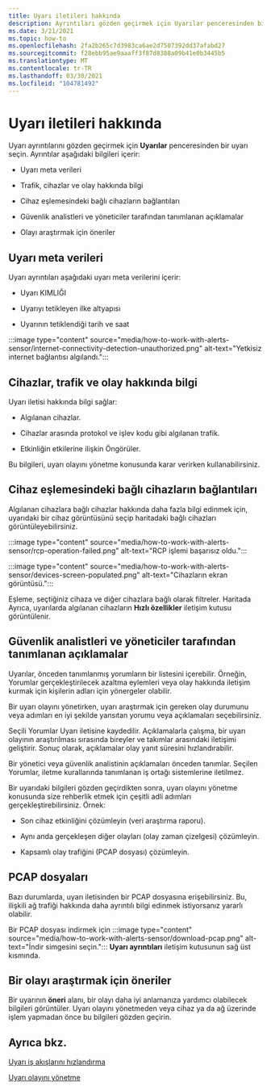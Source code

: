 ```yaml
---
title: Uyarı iletileri hakkında
description: Ayrıntıları gözden geçirmek için Uyarılar penceresinden bir uyarı seçin.
ms.date: 3/21/2021
ms.topic: how-to
ms.openlocfilehash: 2fa2b265c7d3983ca6ae2d7507392dd37afabd27
ms.sourcegitcommit: f28ebb95ae9aaaff3f87d8388a09b41e0b3445b5
ms.translationtype: MT
ms.contentlocale: tr-TR
ms.lasthandoff: 03/30/2021
ms.locfileid: "104781492"
---
```

# <a name="about-alert-messages"></a>Uyarı iletileri hakkında

Uyarı ayrıntılarını gözden geçirmek için **Uyarılar** penceresinden bir uyarı seçin. Ayrıntılar aşağıdaki bilgileri içerir:

- Uyarı meta verileri

- Trafik, cihazlar ve olay hakkında bilgi

- Cihaz eşlemesindeki bağlı cihazların bağlantıları

- Güvenlik analistleri ve yöneticiler tarafından tanımlanan açıklamalar

- Olayı araştırmak için öneriler

## <a name="alert-metadata"></a>Uyarı meta verileri

Uyarı ayrıntıları aşağıdaki uyarı meta verilerini içerir:

  - Uyarı KIMLIĞI

  - Uyarıyı tetikleyen ilke altyapısı

  - Uyarının tetiklendiği tarih ve saat

:::image type="content" source="media/how-to-work-with-alerts-sensor/internet-connectivity-detection-unauthorized.png" alt-text="Yetkisiz internet bağlantısı algılandı.":::

## <a name="information-about-devices-traffic-and-the-event"></a>Cihazlar, trafik ve olay hakkında bilgi

Uyarı iletisi hakkında bilgi sağlar:

  - Algılanan cihazlar.

  - Cihazlar arasında protokol ve işlev kodu gibi algılanan trafik.

  - Etkinliğin etkilerine ilişkin Öngörüler.

Bu bilgileri, uyarı olayını yönetme konusunda karar verirken kullanabilirsiniz.

## <a name="links-to-connected-devices-in-the-device-map"></a>Cihaz eşlemesindeki bağlı cihazların bağlantıları

Algılanan cihazlara bağlı cihazlar hakkında daha fazla bilgi edinmek için, uyarıdaki bir cihaz görüntüsünü seçip haritadaki bağlı cihazları görüntüleyebilirsiniz.

:::image type="content" source="media/how-to-work-with-alerts-sensor/rcp-operation-failed.png" alt-text="RCP işlemi başarısız oldu.":::

:::image type="content" source="media/how-to-work-with-alerts-sensor/devices-screen-populated.png" alt-text="Cihazların ekran görüntüsü.":::

Eşleme, seçtiğiniz cihaza ve diğer cihazlara bağlı olarak filtreler. Haritada Ayrıca, uyarılarda algılanan cihazların **Hızlı özellikler** iletişim kutusu görüntülenir.

## <a name="comments-defined-by-security-analysts-and-administrators"></a>Güvenlik analistleri ve yöneticiler tarafından tanımlanan açıklamalar 

Uyarılar, önceden tanımlanmış yorumların bir listesini içerebilir. Örneğin, Yorumlar gerçekleştirilecek azaltma eylemleri veya olay hakkında iletişim kurmak için kişilerin adları için yönergeler olabilir.

Bir uyarı olayını yönetirken, uyarı araştırmak için gereken olay durumunu veya adımları en iyi şekilde yansıtan yorumu veya açıklamaları seçebilirsiniz.

Seçili Yorumlar Uyarı iletisine kaydedilir. Açıklamalarla çalışma, bir uyarı olayının araştırılması sırasında bireyler ve takımlar arasındaki iletişimi geliştirir. Sonuç olarak, açıklamalar olay yanıt süresini hızlandırabilir.

Bir yönetici veya güvenlik analistinin açıklamaları önceden tanımlar. Seçilen Yorumlar, iletme kurallarında tanımlanan iş ortağı sistemlerine iletilmez.

Bir uyarıdaki bilgileri gözden geçirdikten sonra, uyarı olayını yönetme konusunda size rehberlik etmek için çeşitli adli adımları gerçekleştirebilirsiniz. Örnek:

- Son cihaz etkinliğini çözümleyin (veri araştırma raporu). 

- Aynı anda gerçekleşen diğer olayları (olay zaman çizelgesi) çözümleyin. 

- Kapsamlı olay trafiğini (PCAP dosyası) çözümleyin.

## <a name="pcap-files"></a>PCAP dosyaları

Bazı durumlarda, uyarı iletisinden bir PCAP dosyasına erişebilirsiniz. Bu, ilişkili ağ trafiği hakkında daha ayrıntılı bilgi edinmek istiyorsanız yararlı olabilir.

Bir PCAP dosyası indirmek için :::image type="content" source="media/how-to-work-with-alerts-sensor/download-pcap.png" alt-text="İndir simgesini seçin."::: **Uyarı ayrıntıları** iletişim kutusunun sağ üst kısmında.

## <a name="recommendations-for-investigating-an-event"></a>Bir olayı araştırmak için öneriler 

Bir uyarının **öneri** alanı, bir olayı daha iyi anlamanıza yardımcı olabilecek bilgileri görüntüler. Uyarı olayını yönetmeden veya cihaz ya da ağ üzerinde işlem yapmadan önce bu bilgileri gözden geçirin.

## <a name="see-also"></a>Ayrıca bkz.

[Uyarı iş akışlarını hızlandırma](how-to-accelerate-alert-incident-response.md)

[Uyarı olayını yönetme](how-to-manage-the-alert-event.md)
